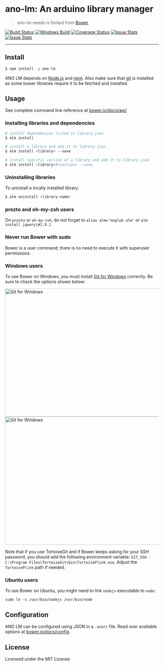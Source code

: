 # ano-lm: An arduino library manager

> ano-lm needs is forked from [Bower](https://github.com/bower/bower)

[![Build Status](https://travis-ci.org/taoyuan/ano-lm.svg?branch=master)](https://travis-ci.org/taoyuan/ano-lm)
[![Windows Build](https://ci.appveyor.com/api/projects/status/jr6vfra8w84plh2g/branch/master?svg=true)](https://ci.appveyor.com/project/sheerun/bower/history)
[![Coverage Status](https://img.shields.io/coveralls/taoyuan/ano-lm.svg)](https://coveralls.io/r/taoyuan/ano-lm?branch=master)
[![Issue Stats](http://issuestats.com/github/taoyuan/ano-lm/badge/pr?style=flat)](http://issuestats.com/github/taoyuan/ano-lm)
[![Issue Stats](http://issuestats.com/github/taoyuan/ano-lm/badge/issue?style=flat)](http://issuestats.com/github/taoyuan/ano-lm)

---


## Install

```sh
$ npm install -g ano-lm
```

ANO LM depends on [Node.js](http://nodejs.org/) and [npm](http://npmjs.org/). Also make sure that [git](http://git-scm.com/) is installed as some bower
libraries require it to be fetched and installed.


## Usage

See complete command line reference at [bower.io/docs/api/](http://bower.io/docs/api/)

### Installing libraries and dependencies

```sh
# install dependencies listed in library.json
$ alm install

# install a library and add it to library.json
$ alm install <library> --save

# install specific version of a library and add it to library.json
$ alm install <library>#<version> --save
```

### Uninstalling libraries

To uninstall a locally installed library:

```sh
$ alm uninstall <library-name>
```

### prezto and oh-my-zsh users

On `prezto` or `oh-my-zsh`, do not forget to `alias alm='noglob alm'` or `alm install jquery\#1.9.1`

### Never run Bower with sudo

Bower is a user command; there is no need to execute it with superuser permissions.

### Windows users

To use Bower on Windows, you must install
[Git for Windows](http://git-for-windows.github.io/) correctly. Be sure to check the
options shown below:

<img src="https://cloud.githubusercontent.com/assets/10702007/10532690/d2e8991a-7386-11e5-9a57-613c7f92e84e.png" width="534" height="418" alt="Git for Windows" />

<img src="https://cloud.githubusercontent.com/assets/10702007/10532694/dbe8857a-7386-11e5-9bd0-367e97644403.png" width="534" height="418" alt="Git for Windows" />

Note that if you use TortoiseGit and if Bower keeps asking for your SSH
password, you should add the following environment variable: `GIT_SSH -
C:\Program Files\TortoiseGit\bin\TortoisePlink.exe`. Adjust the `TortoisePlink`
path if needed.

### Ubuntu users

To use Bower on Ubuntu, you might need to link `nodejs` executable to `node`:

```
sudo ln -s /usr/bin/nodejs /usr/bin/node
```

## Configuration

ANO LM can be configured using JSON in a `.anorc` file. Read over available options at [bower.io/docs/config](http://bower.io/docs/config).

## License

Licensed under the MIT License
